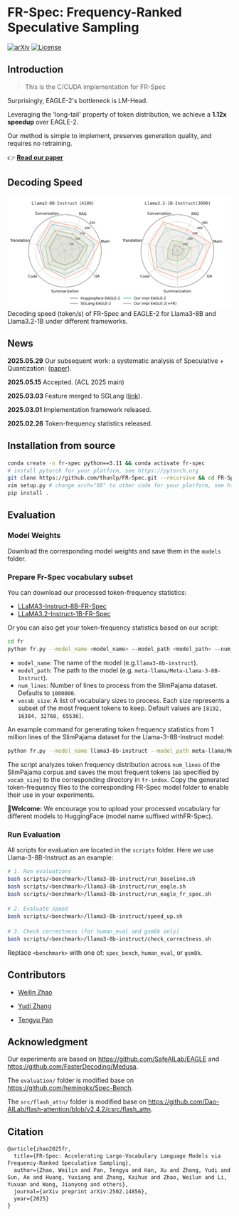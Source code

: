# FR-Spec: Frequency-Ranked Speculative Sampling

[![arXiv](https://img.shields.io/badge/arXiv-2502.14856-b31b1b.svg)](https://arxiv.org/abs/2502.14856) [![License](https://img.shields.io/badge/License-MIT-blue.svg)](https://opensource.org/licenses/MIT)

## Introduction

> This is the C/CUDA implementation for FR-Spec

Surprisingly, EAGLE-2's bottleneck is LM-Head.

Leveraging the 'long-tail' property of token distribution, we achieve a **1.12x speedup** over EAGLE-2.

Our method is simple to implement, preserves generation quality, and requires no retraining.

👉 **[Read our paper](https://arxiv.org/abs/2502.14856)**

## Decoding Speed

<div align="center">
  <img src="assets/speed_compare.png" alt="FR-Spec Architecture" width="800px">
</div>
Decoding speed (token/s) of FR-Spec and EAGLE-2 for Llama3-8B and Llama3.2-1B under different frameworks.

## News

**2025.05.29** Our subsequent work: a systematic analysis of Speculative + Quantization: ([paper](https://arxiv.org/pdf/2505.22179)).

**2025.05.15** Accepted. (ACL 2025 main)

**2025.03.03** Feature merged to SGLang ([link](https://docs.sglang.ai/backend/speculative_decoding.html#EAGLE-Decoding-via-Frequency-Ranked-Speculative-Sampling)).

**2025.03.01** Implementation framework released.

**2025.02.26** Token-frequency statistics released.

## Installation from source

```bash
conda create -n fr-spec python==3.11 && conda activate fr-spec
# install pytorch for your platform, see https://pytorch.org
git clone https://github.com/thunlp/FR-Spec.git --recursive && cd FR-Spec
vim setup.py # change arch="80" to other code for your platform, see https://developer.nvidia.com/cuda-gpus#compute
pip install .
```

## Evaluation

### Model Weights

Download the corresponding model weights and save them in the `models` folder.

### Prepare Fr-Spec vocabulary subset

You can download our processed token-frequency statistics:

- [LLaMA3-Instruct-8B-FR-Spec](https://huggingface.co/thunlp/LLaMA3-Instruct-8B-FR-Spec)
- [LLaMA3.2-Instruct-1B-FR-Spec](https://huggingface.co/thunlp/LLaMA3.2-Instruct-1B-FR-Spec)

Or you can also get your token-frequency statistics based on our script:

```bash
cd fr
python fr.py --model_name <model_name> --model_path <model_path> --num_lines <num_lines> --vocab_size <vocab_size>
```
- `model_name`: The name of the model (e.g.`llama3-8b-instruct`).
- `model_path`: The path to the model (e.g. `meta-llama/Meta-Llama-3-8B-Instruct`).
- `num_lines`: Number of lines to process from the SlimPajama dataset. Defaults to `1000000`.
- `vocab_size`: A list of vocabulary sizes to process. Each size represents a subset of the most frequent tokens to keep. Default values are `[8192, 16384, 32768, 65536]`.

An example command for generating token frequency statistics from 1 million lines of the SlimPajama dataset for the Llama-3-8B-Instruct model:
```bash
python fr.py --model_name llama3-8b-instruct --model_path meta-llama/Meta-Llama-3-8B-Instruct --num_lines 1000000 --vocab_size <vocab_size>
```

The script analyzes token frequency distribution across `num_lines` of the SlimPajama corpus and saves the most frequent tokens (as specified by `vocab_size`) to the corresponding directory in `fr-index`. Copy the generated token-frequency files to the corresponding FR-Spec model folder to enable their use in your experiments.

**🌟Welcome:** We encourage you to upload your processed vocabulary for different models to HuggingFace (model name suffixed with ​FR-Spec).

### Run Evaluation

All scripts for evaluation are located in the `scripts` folder. Here we use Llama-3-8B-Instruct as an example:

```bash
# 1. Run evaluations
bash scripts/<benchmark>/llama3-8b-instruct/run_baseline.sh
bash scripts/<benchmark>/llama3-8b-instruct/run_eagle.sh
bash scripts/<benchmark>/llama3-8b-instruct/run_eagle_fr_spec.sh

# 2. Evaluate speed
bash scripts/<benchmark>/llama3-8b-instruct/speed_up.sh

# 3. Check correctness (for human_eval and gsm8k only)
bash scripts/<benchmark>/llama3-8b-instruct/check_correctness.sh
```

Replace `<benchmark>` with one of: `spec_bench`, `human_eval`, or `gsm8k`.

## Contributors

- [Weilin Zhao](https://github.com/Achazwl)

- [Yudi Zhang](https://github.com/YudiZh)

- [Tengyu Pan](https://github.com/ThonyPan)

## Acknowledgment

Our experiments are based on https://github.com/SafeAILab/EAGLE and https://github.com/FasterDecoding/Medusa.

The `evaluation/` folder is modified base on https://github.com/hemingkx/Spec-Bench.

The `src/flash_attn/` folder is modified base on https://github.com/Dao-AILab/flash-attention/blob/v2.4.2/csrc/flash_attn.

## Citation

```
@article{zhao2025fr,
  title={FR-Spec: Accelerating Large-Vocabulary Language Models via Frequency-Ranked Speculative Sampling},
  author={Zhao, Weilin and Pan, Tengyu and Han, Xu and Zhang, Yudi and Sun, Ao and Huang, Yuxiang and Zhang, Kaihuo and Zhao, Weilun and Li, Yuxuan and Wang, Jianyong and others},
  journal={arXiv preprint arXiv:2502.14856},
  year={2025}
}
```
